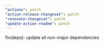 ```yaml
---
"actions": patch
"action-release-changeset": patch
"renovate-changeset": patch
"update-action-readme": patch
---
```


fix(deps): update all non-major dependencies
